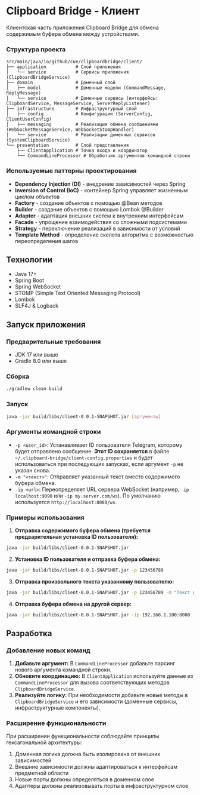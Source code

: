 # Clipboard Bridge - Клиент

Клиентская часть приложения Clipboard Bridge для обмена содержимым буфера обмена между устройствами.

### Структура проекта

```
src/main/java/io/github/cue/clipboardbridge/client/
├── application           # Слой приложения
│   └── service           # Сервисы приложения (ClipboardBridgeService)
├── domain                # Доменный слой
│   ├── model             # Доменные модели (CommandMessage, ReplyMessage)
│   └── service           # Доменные сервисы (интерфейсы: ClipboardService, MessageService, ServerReplyListener)
├── infrastructure        # Инфраструктурный слой
│   ├── config            # Конфигурации (ServerConfig, ClientUserConfig)
│   ├── messaging         # Реализация обмена сообщениями (WebSocketMessageService, WebSocketStompHandler)
│   └── service           # Реализации доменных сервисов (SystemClipboardService)
└── presentation          # Слой представления
    ├── ClientApplication # Точка входа и координатор
    └── CommandLineProcessor # Обработчик аргументов командной строки
```

### Используемые паттерны проектирования

- **Dependency Injection (DI)** - внедрение зависимостей через Spring
- **Inversion of Control (IoC)** - контейнер Spring управляет жизненным циклом объектов
- **Factory** - создание объектов с помощью @Bean методов
- **Builder** - создание объектов с помощью Lombok @Builder
- **Adapter** - адаптация внешних систем к внутренним интерфейсам
- **Facade** - упрощение взаимодействия со сложными подсистемами
- **Strategy** - переключение реализаций в зависимости от условий
- **Template Method** - определение скелета алгоритма с возможностью переопределения шагов

## Технологии

- Java 17+
- Spring Boot
- Spring WebSocket
- STOMP (Simple Text Oriented Messaging Protocol)
- Lombok
- SLF4J & Logback

## Запуск приложения

### Предварительные требования

- JDK 17 или выше
- Gradle 8.0 или выше

### Сборка

```bash
./gradlew clean build
```

### Запуск

```bash
java -jar build/libs/client-0.0.1-SNAPSHOT.jar [аргументы]
```

### Аргументы командной строки

*   `-p <user_id>`: Устанавливает ID пользователя Telegram, которому будет отправлено сообщение. **Этот ID сохраняется** в файле `~/.clipboard-bridge/client-config.properties` и будет использоваться при последующих запусках, если аргумент `-p` не указан снова.
*   `-m "<текст>"`: Отправляет указанный текст вместо содержимого буфера обмена.
*   `-ip <url>`: Переопределяет URL сервера WebSocket (например, `-ip localhost:9090` или `-ip my.server.com/ws`). По умолчанию используется `http://localhost:8080/ws`.

### Примеры использования

1.  **Отправка содержимого буфера обмена (требуется предварительная установка ID пользователя):**
```bash
java -jar build/libs/client-0.0.1-SNAPSHOT.jar
```

2.  **Установка ID пользователя и отправка буфера обмена:**
```bash
java -jar build/libs/client-0.0.1-SNAPSHOT.jar -p 123456789 
```

3.  **Отправка произвольного текста указанному пользователю:**
```bash
java -jar build/libs/client-0.0.1-SNAPSHOT.jar -p 123456789 -m "Текст для отправки"
```

4.  **Отправка буфера обмена на другой сервер:**
```bash
java -jar build/libs/client-0.0.1-SNAPSHOT.jar -ip 192.168.1.100:8080 
```

## Разработка

### Добавление новых команд

1.  **Добавьте аргумент:** В `CommandLineProcessor` добавьте парсинг нового аргумента командной строки.
2.  **Обновите координацию:** В `ClientApplication` используйте данные из `CommandLineProcessor` для вызова соответствующих методов `ClipboardBridgeService`.
3.  **Реализуйте логику:** При необходимости добавьте новые методы в `ClipboardBridgeService` и его зависимости (доменные сервисы, инфраструктурные компоненты).

### Расширение функциональности

При расширении функциональности соблюдайте принципы гексагональной архитектуры:
1. Доменная логика должна быть изолирована от внешних зависимостей
2. Внешние зависимости должны адаптироваться к интерфейсам предметной области
3. Новые порты должны определяться в доменном слое
4. Адаптеры должны реализовывать порты в инфраструктурном слое 
